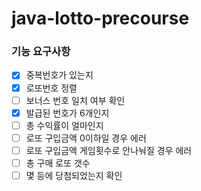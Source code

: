 # java-lotto-precourse

### 기능 요구사항

+ [x] 중복번호가 있는지
+ [x] 로또번호 정렬
+ [ ] 보너스 번호 일치 여부 확인
+ [x] 발급된 번호가 6개인지
+ [ ] 총 수익률이 얼마인지
+ [ ] 로또 구입금액 0이하일 경우 에러
+ [ ] 로또 구입금액 게임횟수로 안나눠질 경우 에러
+ [ ] 총 구매 로또 갯수
+ [ ] 몇 등에 당첨되었는지 확인
